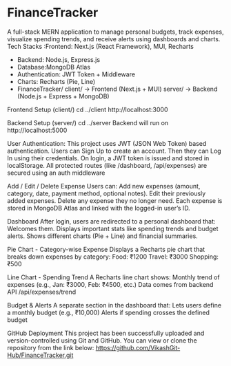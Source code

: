 # FinanceTracker
A full-stack MERN application to manage personal budgets, track expenses, visualize spending trends, and receive alerts using dashboards and charts.
Tech Stacks :Frontend: Next.js (React Framework), MUI, Recharts
- Backend: Node.js, Express.js
- Database:MongoDB Atlas
- Authentication: JWT Token + Middleware
- Charts: Recharts (Pie, Line)
- FinanceTracker/
client/ → Frontend (Next.js + MUI)
server/ → Backend (Node.js + Express + MongoDB)

Frontend Setup (client/)
cd ../client
http://localhost:3000

Backend Setup (server/)
cd ../server
Backend will run on http://localhost:5000



User Authentication:
This project uses JWT (JSON Web Token) based authentication.
Users can Sign Up to create an account.
Then they can Log In using their credentials.
On login, a JWT token is issued and stored in localStorage.
All protected routes (like /dashboard, /api/expenses) are secured using an auth middleware 

Add / Edit / Delete Expense
Users can:
Add new expenses (amount, category, date, payment method, optional notes).
Edit their previously added expenses.
Delete any expense they no longer need.
Each expense is stored in MongoDB Atlas and linked with the logged-in user’s ID.

Dashboard
After login, users are redirected to a personal dashboard that:
Welcomes them.
Displays important stats like spending trends and budget alerts.
Shows different charts (Pie + Line) and financial summaries.

Pie Chart - Category-wise Expense
Displays a Recharts pie chart that breaks down expenses by category:
Food: ₹1200
Travel: ₹3000
Shopping: ₹500

Line Chart - Spending Trend
A Recharts line chart shows:
Monthly trend of expenses (e.g., Jan: ₹3000, Feb: ₹4500, etc.)
Data comes from backend API /api/expenses/trend

Budget & Alerts
A separate section in the dashboard that:
Lets users define a monthly budget (e.g., ₹10,000)
Alerts if spending crosses the defined budget

GitHub Deployment
This project has been successfully uploaded and version-controlled using Git and GitHub.
You can view or clone the repository from the link below:
https://github.com/VikashGit-Hub/FinanceTracker.git

